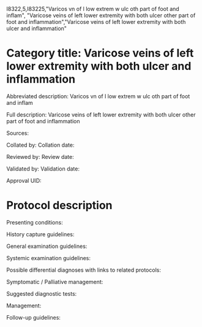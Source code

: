 I8322,5,I83225,"Varicos vn of l low extrem w ulc oth part of foot and inflam", "Varicose veins of left lower extremity with both ulcer other part of foot and inflammation","Varicose veins of left lower extremity with both ulcer and inflammation"
# Category title: Varicose veins of left lower extremity with both ulcer and inflammation

Abbreviated description: Varicos vn of l low extrem w ulc oth part of foot and inflam

Full description: Varicose veins of left lower extremity with both ulcer other part of foot and inflammation

Sources:

Collated by:
Collation date:

Reviewed by:
Review date:

Validated by:
Validation date:

Approval UID:

# Protocol description

Presenting conditions:

History capture guidelines:

General examination guidelines:

Systemic examination guidelines:

Possible differential diagnoses with links to related protocols:

Symptomatic / Palliative management:

Suggested diagnostic tests:

Management:

Follow-up guidelines:
